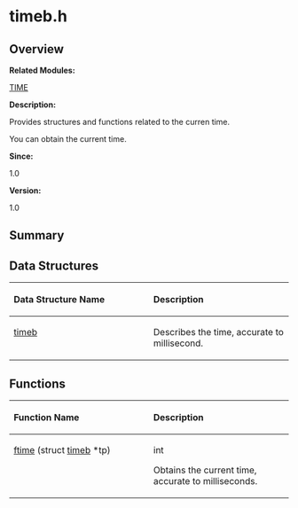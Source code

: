 # timeb.h<a name="EN-US_TOPIC_0000001054829491"></a>

## **Overview**<a name="section1436674803084833"></a>

**Related Modules:**

[TIME](time.md)

**Description:**

Provides structures and functions related to the curren time. 

You can obtain the current time.

**Since:**

1.0

**Version:**

1.0

## **Summary**<a name="section915006460084833"></a>

## Data Structures<a name="nested-classes"></a>

<a name="table274012849084833"></a>
<table><thead align="left"><tr id="row1867292291084833"><th class="cellrowborder" valign="top" width="50%" id="mcps1.1.3.1.1"><p id="p907359455084833"><a name="p907359455084833"></a><a name="p907359455084833"></a>Data Structure Name</p>
</th>
<th class="cellrowborder" valign="top" width="50%" id="mcps1.1.3.1.2"><p id="p1749361282084833"><a name="p1749361282084833"></a><a name="p1749361282084833"></a>Description</p>
</th>
</tr>
</thead>
<tbody><tr id="row1710221186084833"><td class="cellrowborder" valign="top" width="50%" headers="mcps1.1.3.1.1 "><p id="p422574353084833"><a name="p422574353084833"></a><a name="p422574353084833"></a><a href="timeb.md">timeb</a></p>
</td>
<td class="cellrowborder" valign="top" width="50%" headers="mcps1.1.3.1.2 "><p id="p1863869493084833"><a name="p1863869493084833"></a><a name="p1863869493084833"></a>Describes the time, accurate to millisecond. </p>
</td>
</tr>
</tbody>
</table>

## Functions<a name="func-members"></a>

<a name="table639444375084833"></a>
<table><thead align="left"><tr id="row1547004232084833"><th class="cellrowborder" valign="top" width="50%" id="mcps1.1.3.1.1"><p id="p470424422084833"><a name="p470424422084833"></a><a name="p470424422084833"></a>Function Name</p>
</th>
<th class="cellrowborder" valign="top" width="50%" id="mcps1.1.3.1.2"><p id="p1417317152084833"><a name="p1417317152084833"></a><a name="p1417317152084833"></a>Description</p>
</th>
</tr>
</thead>
<tbody><tr id="row771398074084833"><td class="cellrowborder" valign="top" width="50%" headers="mcps1.1.3.1.1 "><p id="p247624332084833"><a name="p247624332084833"></a><a name="p247624332084833"></a><a href="time.md#gad225ab16a149ff9aab8fb5c36f29ca0c">ftime</a> (struct <a href="timeb.md">timeb</a> *tp)</p>
</td>
<td class="cellrowborder" valign="top" width="50%" headers="mcps1.1.3.1.2 "><p id="p744401575084833"><a name="p744401575084833"></a><a name="p744401575084833"></a>int </p>
<p id="p1231009047084833"><a name="p1231009047084833"></a><a name="p1231009047084833"></a>Obtains the current time, accurate to milliseconds. </p>
</td>
</tr>
</tbody>
</table>

